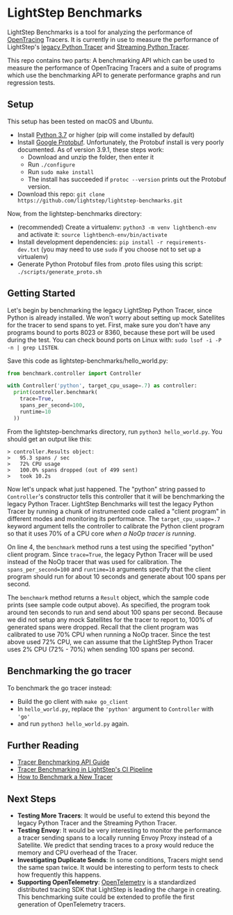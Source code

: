# LightStep Benchmarks

LightStep Benchmarks is a tool for analyzing the performance of [OpenTracing](https://opentracing.io/) Tracers. It is currently in use to measure the performance of LightStep's [legacy Python Tracer](https://github.com/lightstep/lightstep-tracer-python) and [Streaming Python Tracer](https://pypi.org/project/lightstep-native/).

This repo contains two parts: A benchmarking API which can be used to measure the performance of OpenTracing Tracers and a suite of programs which use the benchmarking API to generate performance graphs and run regression tests.

## Setup

This setup has been tested on macOS and Ubuntu.

- Install [Python 3.7](https://www.python.org/downloads/) or higher (pip will come installed by default)
- Install [Google Protobuf](https://github.com/protocolbuffers/protobuf/releases). Unfortunately, the Protobuf install is very poorly documented. As of version 3.9.1, these steps work:
  - Download and unzip the folder, then enter it
  - Run `./configure`
  - Run `sudo make install`
  - The install has succeeded if `protoc --version` prints out the Protobuf version.
- Download this repo: `git clone https://github.com/lightstep/lightstep-benchmarks.git`

Now, from the lightstep-benchmarks directory:

- (recommended) Create a virtualenv: `python3 -m venv lightbench-env` and activate it: `source lightbench-env/bin/activate`
- Install development dependencies: `pip install -r requirements-dev.txt` (you may need to use `sudo` if you choose not to set up a virtualenv)
- Generate Python Protobuf files from .proto files using this script: `./scripts/generate_proto.sh`


## Getting Started

Let's begin by benchmarking the legacy LightStep Python Tracer, since Python is already installed. We won't worry about setting up mock Satellites for the tracer to send spans to yet. First, make sure you don't have any programs bound to ports 8023 or 8360, because these port will be used during the test. You can check bound ports on Linux with: `sudo lsof -i -P -n | grep LISTEN`.

Save this code as lightstep-benchmarks/hello_world.py:

```python
from benchmark.controller import Controller

with Controller('python', target_cpu_usage=.7) as controller:
  print(controller.benchmark(
    trace=True,
    spans_per_second=100,
    runtime=10
  ))
```

From the lightstep-benchmarks directory, run `python3 hello_world.py`. You should get an output like this:

```
> controller.Results object:
>   95.3 spans / sec
>   72% CPU usage
>   100.0% spans dropped (out of 499 sent)
>   took 10.2s
```

Now let's unpack what just happened. The "python" string passed to `Controller`'s constructor tells this controller that it will be benchmarking the legacy Python Tracer. LightStep Benchmarks will test the legacy Python Tracer by running a chunk of instrumented code called a "client program" in different modes and monitoring its performance. The `target_cpu_usage=.7` keyword argument tells the controller to calibrate the Python client program so that it uses 70% of a CPU core _when a NoOp tracer is running_.

On line 4, the `benchmark` method runs a test using the specified "python" client program. Since `trace=True`, the legacy Python Tracer will be used instead of the NoOp tracer that was used for calibration. The `spans_per_second=100` and `runtime=10` arguments specify that the client program should run for about 10 seconds and generate about 100 spans per second.

The `benchmark` method returns a `Result` object, which the sample code prints (see sample code output above). As specified, the program took around ten seconds to run and send about 100 spans per second. Because we did not setup any mock Satellites for the tracer to report to, 100% of generated spans were dropped. Recall that the client program was calibrated to use 70% CPU when running a NoOp tracer. Since the test above used 72% CPU, we can assume that the LightStep Python Tracer uses 2% CPU (72% - 70%) when sending 100 spans per second.

## Benchmarking the go tracer

To benchmark the go tracer instead:
* Build the go client with `make go_client`
* In `hello_world.py`, replace the `'python'` argument to `Controller` with `'go'`
* and run `python3 hello_world.py` again.

## Further Reading

- [Tracer Benchmarking API Guide](./docs/api.md)
- [Tracer Benchmarking in LightStep's CI Pipeline](./docs/ci.md)
- [How to Benchmark a New Tracer](./docs/adding_tracers.md)

## Next Steps

- **Testing More Tracers**: It would be useful to extend this beyond the legacy Python Tracer and the Streaming Python Tracer.
- **Testing Envoy**: It would be very interesting to monitor the performance a tracer sending spans to a locally running Envoy Proxy instead of a Satellite. We predict that sending traces to a proxy would reduce the memory and CPU overhead of the Tracer.
- **Investigating Duplicate Sends**: In some conditions, Tracers might send the same span twice. It would be interesting to perform tests to check how frequently this happens.
- **Supporting OpenTelemetry**: [OpenTelemetry](https://opentelemetry.io/) is a standardized distributed tracing SDK that LightStep is leading the charge in creating. This benchmarking suite could be extended to profile the first generation of OpenTelemetry tracers.
